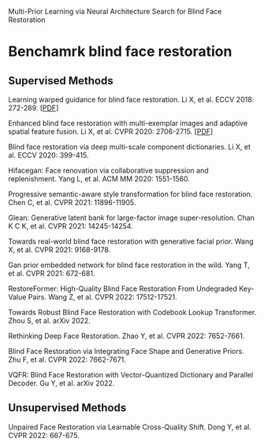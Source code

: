 Multi-Prior Learning via Neural Architecture Search for Blind Face Restoration
# Benchamrk blind face restoration
## Supervised Methods
Learning warped guidance for blind face restoration. Li X, et al. ECCV 2018: 272-289. [[PDF](http://openaccess.thecvf.com/content_ECCV_2018/html/Xiaoming_Li_Learning_Warped_Guidance_ECCV_2018_paper.html)]

Enhanced blind face restoration with multi-exemplar images and adaptive spatial feature fusion. Li X, et al. CVPR 2020: 2706-2715. [[PDF](https://openaccess.thecvf.com/content_CVPR_2020/html/Li_Enhanced_Blind_Face_Restoration_With_Multi-Exemplar_Images_and_Adaptive_Spatial_CVPR_2020_paper.html)]

Blind face restoration via deep multi-scale component dictionaries. Li X, et al. ECCV 2020: 399-415.

Hifacegan: Face renovation via collaborative suppression and replenishment. Yang L, et al. ACM MM 2020: 1551-1560.

Progressive semantic-aware style transformation for blind face restoration. Chen C, et al. CVPR 2021: 11896-11905.

Glean: Generative latent bank for large-factor image super-resolution. Chan K C K, et al. CVPR 2021: 14245-14254.

Towards real-world blind face restoration with generative facial prior. Wang X, et al. CVPR 2021: 9168-9178.

Gan prior embedded network for blind face restoration in the wild. Yang T, et al. CVPR 2021: 672-681.

RestoreFormer: High-Quality Blind Face Restoration From Undegraded Key-Value Pairs. Wang Z, et al. CVPR 2022: 17512-17521.

Towards Robust Blind Face Restoration with Codebook Lookup Transformer. Zhou S, et al. arXiv 2022.

Rethinking Deep Face Restoration. Zhao Y, et al. CVPR 2022: 7652-7661.

Blind Face Restoration via Integrating Face Shape and Generative Priors. Zhu F, et al. CVPR 2022: 7662-7671.

VQFR: Blind Face Restoration with Vector-Quantized Dictionary and Parallel Decoder. Gu Y, et al. arXiv 2022.

## Unsupervised Methods

Unpaired Face Restoration via Learnable Cross-Quality Shift. Dong Y, et al. CVPR 2022: 667-675.

